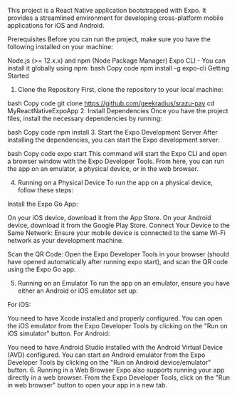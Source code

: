 This project is a React Native application bootstrapped with Expo. It provides a streamlined environment for developing cross-platform mobile applications for iOS and Android.

Prerequisites
Before you can run the project, make sure you have the following installed on your machine:

Node.js (>= 12.x.x) and npm (Node Package Manager)
Expo CLI - You can install it globally using npm:
bash
Copy code
npm install -g expo-cli
Getting Started

1. Clone the Repository
   First, clone the repository to your local machine:

bash
Copy code
git clone https://github.com/geekradius/srazu-pay
cd MyReactNativeExpoApp 2. Install Dependencies
Once you have the project files, install the necessary dependencies by running:

bash
Copy code
npm install 3. Start the Expo Development Server
After installing the dependencies, you can start the Expo development server:

bash
Copy code
expo start
This command will start the Expo CLI and open a browser window with the Expo Developer Tools. From here, you can run the app on an emulator, a physical device, or in the web browser.

4. Running on a Physical Device
   To run the app on a physical device, follow these steps:

Install the Expo Go App:

On your iOS device, download it from the App Store.
On your Android device, download it from the Google Play Store.
Connect Your Device to the Same Network:
Ensure your mobile device is connected to the same Wi-Fi network as your development machine.

Scan the QR Code:
Open the Expo Developer Tools in your browser (should have opened automatically after running expo start), and scan the QR code using the Expo Go app.

5. Running on an Emulator
   To run the app on an emulator, ensure you have either an Android or iOS emulator set up:

For iOS:

You need to have Xcode installed and properly configured. You can open the iOS emulator from the Expo Developer Tools by clicking on the "Run on iOS simulator" button.
For Android:

You need to have Android Studio installed with the Android Virtual Device (AVD) configured. You can start an Android emulator from the Expo Developer Tools by clicking on the "Run on Android device/emulator" button. 6. Running in a Web Browser
Expo also supports running your app directly in a web browser. From the Expo Developer Tools, click on the "Run in web browser" button to open your app in a new tab.
